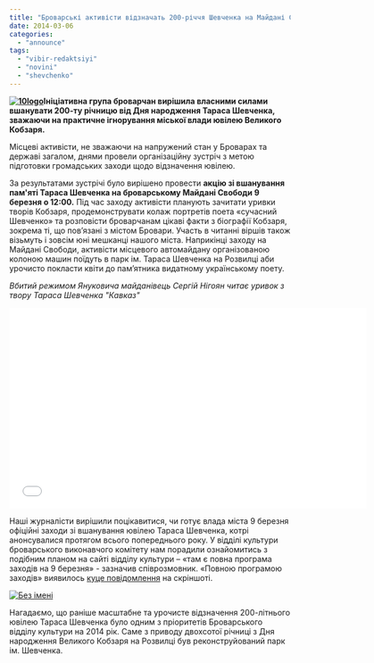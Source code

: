```yaml
---
title: "Броварські активісти відзначать 200-річчя Шевченка на Майдані Свободи"
date: 2014-03-06
categories: 
  - "announce"
tags: 
  - "vibir-redaktsiyi"
  - "novini"
  - "shevchenko"
---
```


**[![10logo](https://mpz.brovary.org/wp-content/uploads/2014/03/10logo.jpg)](https://mpz.brovary.org/wp-content/uploads/2014/03/10logo.jpg)Ініціативна група броварчан вирішила власними силами вшанувати 200-ту річницю від Дня народження Тараса Шевченка, зважаючи на практичне ігнорування міської влади ювілею Великого Кобзаря.**

Місцеві активісти, не зважаючи на напружений стан у Броварах та державі загалом, днями провели організаційну зустріч з метою підготовки громадських заходи щодо відзначення ювілею.

За результатами зустрічі було вирішено провести **акцію зі вшанування пам'яті Тараса Шевченка на броварському Майдані Свободи 9 березня о 12:00.** Під час заходу активісти планують зачитати уривки творів Кобзаря, продемонструвати колаж портретів поета «сучасний Шевченко» та розповісти броварчанам цікаві факти з біографії Кобзаря, зокрема ті, що пов’язані з містом Бровари. Участь в читанні віршів також візьмуть і зовсім юні мешканці нашого міста. Наприкінці заходу на Майдані Свободи, активісти місцевого автомайдану організованою колоною машин поїдуть в парк ім. Тараса Шевченка на Розвилці аби урочисто покласти квіти до пам’ятника видатному українському поету.

_Вбитий режимом Януковича майданівець Сергій Нігоян читає уривок з твору Тараса Шевченка "Кавказ"_

<iframe src="//www.youtube.com/embed/CyFqqstK7e0" height="360" width="640" allowfullscreen frameborder="0"></iframe>

Наші журналісти вирішили поцікавитися, чи готує влада міста 9 березня офіційні заходи зі вшанування ювілею Тараса Шевченка, котрі анонсувалися протягом всього попереднього року. У відділі культури броварського виконавчого комітету нам порадили ознайомитись з подібним планом на сайті відділу культури – «там є повна програма заходів на 9 березня» - зазначив співрозмовник. «Повною програмою заходів» виявилось [куце повідомлення](http://www.kulturabr.kiev.ua/content/urochistosti-z-nagodi-200-richchya-z-dnya-narodzhennya-tgshevchenka) на скріншоті.

[![Без імені](https://mpz.brovary.org/wp-content/uploads/2014/03/Bez-imeni.jpg)](https://mpz.brovary.org/wp-content/uploads/2014/03/Bez-imeni.jpg)

Нагадаємо, що раніше масштабне та урочисте відзначення 200-літнього ювілею Тараса Шевченка було одним з пріоритетів Броварського відділу культури на 2014 рік. Саме з приводу двохсотої річниці з Дня народження Великого Кобзаря на Розвилці був реконструйований парк ім. Шевченка.
